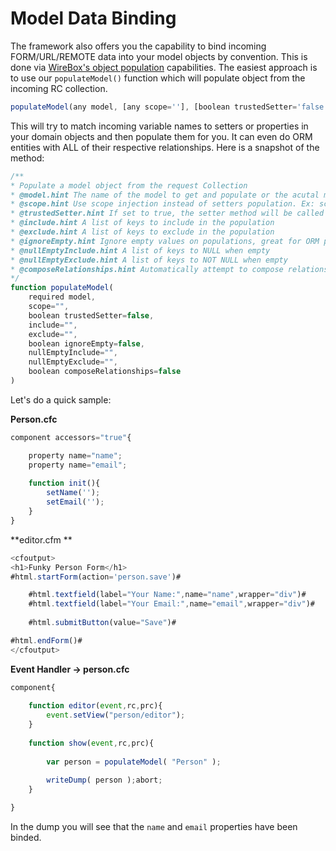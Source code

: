 # Model Data Binding

The framework also offers you the capability to bind incoming FORM/URL/REMOTE data into your model objects by convention.  This is done via [WireBox's object population](http://wirebox.ortusbooks.com/content/wirebox_object_populator/index.html) capabilities. The easiest approach is to use our `populateModel()` function which will populate object from the incoming RC collection.

```js
populateModel(any model, [any scope=''], [boolean trustedSetter='false'], [any include=''], [any exclude=''], [boolean ignoreEmpty='false'], [any nullEmptyInclude=''], [any nullEmptyExclude=''], [boolean composeRelationships='false']) 
```

This will try to match incoming variable names to setters or properties in your domain objects and then populate them for you.  It can even do ORM entities with ALL of their respective relationships. Here is a snapshot of the method:

```js
/**
* Populate a model object from the request Collection
* @model.hint The name of the model to get and populate or the acutal model object. If you already have an instance of a model, then use the populateBean() method
* @scope.hint Use scope injection instead of setters population. Ex: scope=variables.instance.
* @trustedSetter.hint If set to true, the setter method will be called even if it does not exist in the object
* @include.hint A list of keys to include in the population
* @exclude.hint A list of keys to exclude in the population
* @ignoreEmpty.hint Ignore empty values on populations, great for ORM population
* @nullEmptyInclude.hint A list of keys to NULL when empty
* @nullEmptyExclude.hint A list of keys to NOT NULL when empty
* @composeRelationships.hint Automatically attempt to compose relationships from memento
*/
function populateModel(
	required model,
	scope="",
	boolean trustedSetter=false,
	include="",
	exclude="",
	boolean ignoreEmpty=false,
	nullEmptyInclude="",
	nullEmptyExclude="",
	boolean composeRelationships=false
)
```

Let's do a quick sample:

**Person.cfc** 

```js
component accessors="true"{

	property name="name";
	property name="email";
	
	function init(){
		setName('');
		setEmail('');
	}
}
```

**editor.cfm **

```js
<cfoutput>
<h1>Funky Person Form</h1>
#html.startForm(action='person.save')#

	#html.textfield(label="Your Name:",name="name",wrapper="div")#
	#html.textfield(label="Your Email:",name="email",wrapper="div")#
	
	#html.submitButton(value="Save")#

#html.endForm()#
</cfoutput>
```

**Event Handler -> person.cfc** 

```js
component{
	
	function editor(event,rc,prc){
		event.setView("person/editor");		
	}
	
	function show(event,rc,prc){
		
		var person = populateModel( "Person" );
		
		writeDump( person );abort;
	}

}
```

In the dump you will see that the `name` and `email` properties have been binded.